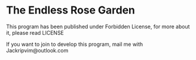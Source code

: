 # The Endless Rose Garden
<p> This program has been published under Forbidden License, for more about it, please read LICENSE
<p>If you want to join to develop this program, mail me with Jackripvim@outlook.com 
